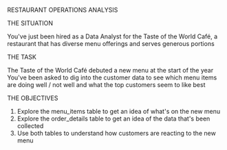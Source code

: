 
RESTAURANT OPERATIONS ANALYSIS


THE SITUATION


You've just been hired as a Data Analyst for the Taste of the World Café, a restaurant that has diverse menu offerings and serves generous portions

THE TASK


The Taste of the World Café debuted a new menu at the start of the year You've been asked to dig into the customer data to see which menu items are doing well / not well and what the top customers seem to like best

THE OBJECTIVES
1. Explore the menu_items table to get an idea of what's on the new menu 
2. Explore the order_details table to get an idea of the data that's been collected 
3. Use both tables to understand how customers are reacting to the new menu
